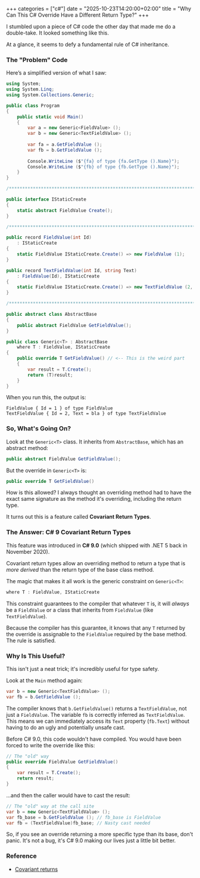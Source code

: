 +++
categories = ["c#"]
date = "2025-10-23T14:20:00+02:00"
title = "Why Can This C# Override Have a Different Return Type?"
+++

I stumbled upon a piece of C# code the other day that made me do a double-take. It looked something like this.

At a glance, it seems to defy a fundamental rule of C# inheritance.

### The "Problem" Code

Here’s a simplified version of what I saw:

```csharp
using System;
using System.Linq;
using System.Collections.Generic;

public class Program
{
    public static void Main()
    {
        var a = new Generic<FieldValue> ();
        var b = new Generic<TextFieldValue> ();
        
        var fa = a.GetFieldValue ();
        var fb = b.GetFieldValue ();
        
        Console.WriteLine ($"{fa} of type {fa.GetType ().Name}");
        Console.WriteLine ($"{fb} of type {fb.GetType ().Name}");
    }
}

/*****************************************************************************/

public interface IStaticCreate
{
    static abstract FieldValue Create();
}

/*****************************************************************************/

public record FieldValue(int Id)
    : IStaticCreate
{
    static FieldValue IStaticCreate.Create() => new FieldValue (1);
}

public record TextFieldValue(int Id, string Text)
    : FieldValue(Id), IStaticCreate
{
    static FieldValue IStaticCreate.Create() => new TextFieldValue (2, "bla");
}

/*****************************************************************************/

public abstract class AbstractBase
{
    public abstract FieldValue GetFieldValue();
}

public class Generic<T> : AbstractBase
    where T : FieldValue, IStaticCreate
{
    public override T GetFieldValue() // <-- This is the weird part
    {
        var result = T.Create();
        return (T)result;
    }
}
```

When you run this, the output is:

```text
FieldValue { Id = 1 } of type FieldValue
TextFieldValue { Id = 2, Text = bla } of type TextFieldValue
```

### So, What's Going On?

Look at the `Generic<T>` class. It inherits from `AbstractBase`, which has an abstract method:

```csharp
public abstract FieldValue GetFieldValue();
```

But the override in `Generic<T>` is:

```csharp
public override T GetFieldValue()
```

How is this allowed? I always thought an overriding method had to have the exact same signature as the method it's overriding, including the return type.

It turns out this is a feature called **Covariant Return Types**.

### The Answer: C# 9 Covariant Return Types

This feature was introduced in **C# 9.0** (which shipped with .NET 5 back in November 2020).

Covariant return types allow an overriding method to return a type that is _more derived_ than the return type of the base class method.

The magic that makes it all work is the generic constraint on `Generic<T>`:

```csharp
where T : FieldValue, IStaticCreate
```

This constraint guarantees to the compiler that whatever `T` is, it will _always_ be a `FieldValue` or a class that inherits from `FieldValue` (like `TextFieldValue`).

Because the compiler has this guarantee, it knows that any `T` returned by the override is assignable to the `FieldValue` required by the base method. The rule is satisfied.

### Why Is This Useful?

This isn't just a neat trick; it's incredibly useful for type safety.

Look at the `Main` method again:

```csharp
var b = new Generic<TextFieldValue> ();
var fb = b.GetFieldValue ();
```

The compiler knows that `b.GetFieldValue()` returns a `TextFieldValue`, not just a `FieldValue`. The variable `fb` is correctly inferred as `TextFieldValue`. This means we can immediately access its `Text` property (`fb.Text`) without having to do an ugly and potentially unsafe cast.

Before C# 9.0, this code wouldn't have compiled. You would have been forced to write the override like this:

```csharp
// The "old" way
public override FieldValue GetFieldValue()
{
    var result = T.Create();
    return result;
}
```

...and then the caller would have to cast the result:

```csharp
// The "old" way at the call site
var b = new Generic<TextFieldValue> ();
var fb_base = b.GetFieldValue (); // fb_base is FieldValue
var fb = (TextFieldValue)fb_base; // Nasty cast needed
```

So, if you see an override returning a more specific type than its base, don't panic. It's not a bug, it's C# 9.0 making our lives just a little bit better.

### Reference

- [Covariant returns](https://learn.microsoft.com/en-us/dotnet/csharp/language-reference/proposals/csharp-9.0/covariant-returns)
